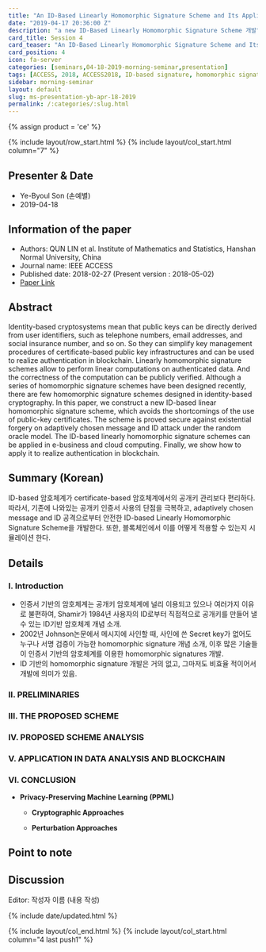 ```yaml
---
title: "An ID-Based Linearly Homomorphic Signature Scheme and Its Application in Blockchain"
date: "2019-04-17 20:36:00 Z"
description: "a new ID-Based Linearly Homomorphic Signature Scheme 개발"
card_title: Session 4
card_teaser: "An ID-Based Linearly Homomorphic Signature Scheme and Its Application in Blockchain"
card_position: 4
icon: fa-server
categories: [seminars,04-18-2019-morning-seminar,presentation]
tags: [ACCESS, 2018, ACCESS2018, ID-based signature, homomorphic signature, bilinear pairings, random oracle]
sidebar: morning-seminar
layout: default
slug: ms-presentation-yb-apr-18-2019
permalink: /:categories/:slug.html
---
```


{% assign product = 'ce' %}

{% include layout/row_start.html %}
{% include layout/col_start.html column="7" %}

## Presenter & Date
+ Ye-Byoul Son (손예별)
+ 2019-04-18

## Information of the paper
+ Authors: QUN LIN et al. Institute of Mathematics and Statistics, Hanshan Normal University, China
+ Journal name: IEEE ACCESS
+ Published date: 2018-02-27 (Present version : 2018-05-02)
+ [Paper Link](https://ieeexplore.ieee.org/document/8302552)

## Abstract
Identity-based cryptosystems mean that public keys can be directly derived from user identifiers, such as telephone numbers, email addresses, and social insurance number, and so on. So they can simplify key management procedures of certificate-based public key infrastructures and can be used to realize authentication in blockchain. Linearly homomorphic signature schemes allow to perform linear computations on authenticated data. And the correctness of the computation can be publicly verified. Although a series of homomorphic signature schemes have been designed recently, there are few homomorphic signature schemes designed in identity-based cryptography. In this paper, we construct a new ID-based linear homomorphic signature scheme, which avoids the shortcomings of the use of public-key certificates. The scheme is proved secure against existential forgery on adaptively chosen message and ID attack under the random oracle model. The ID-based linearly homomorphic signature schemes can be applied in e-business and cloud computing. Finally, we show how to apply it to realize authentication in blockchain.

## Summary (Korean)
ID-based 암호체계가 certificate-based 암호체계에서의 공개키 관리보다 편리하다. 따라서, 기존에 나와있는 공개키 인증서 사용의 단점을 극복하고, adaptively chosen message and ID 공격으로부터 안전한 ID-based Linearly Homomorphic Signature Scheme을 개발한다. 또한, 블록체인에서 이를 어떻게 적용할 수 있는지 시뮬레이션 한다.

## Details
### I. Introduction
+ 인증서 기반의 암호체계는 공개키 암호체계에 널리 이용되고 있으나 여러가지 이유로 불편하여, Shamir가 1984년 사용자의 ID로부터 직접적으로 공개키를 만들어 낼 수 있는 ID기반 암호체계 개념 소개.
+ 2002년 Johnson논문에서 메시지에 사인할 때, 사인에 쓴 Secret key가 없어도 누구나 서명 검증이 가능한 homomorphic signature 개념 소개, 이후 많은 기술들이 인증서 기반의 암호체계를 이용한 homomorphic signatures 개발.
+ ID 기반의 homomorphic signature 개발은 거의 없고, 그마저도 비효율 적이어서 개발에 의미가 있음.

### II. PRELIMINARIES


### III. THE PROPOSED SCHEME

### IV. PROPOSED SCHEME ANALYSIS


### V. APPLICATION IN DATA ANALYSIS AND BLOCKCHAIN

### VI. CONCLUSION

+ **Privacy-Preserving Machine Learning (PPML)**

  + **Cryptographic Approaches**

  + **Perturbation Approaches**


## Point to note

## Discussion
Editor: 작성자 이름
(내용 작성)


{% include date/updated.html %}

{% include layout/col_end.html %}
{% include layout/col_start.html column="4 last push1" %}

